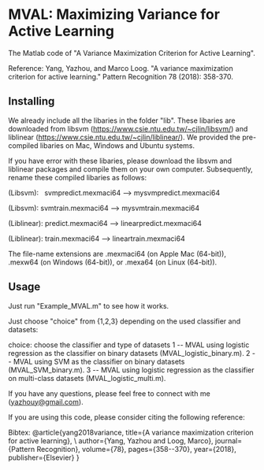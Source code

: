 # MVAL: Maximizing Variance for Active Learning
The Matlab code of "A Variance Maximization Criterion for Active Learning". 

Reference: Yang, Yazhou, and Marco Loog. "A variance maximization criterion for active learning." Pattern Recognition 78 (2018): 358-370.

## Installing

We already include all the libaries in the folder "lib". These libaries are downloaded from libsvm (https://www.csie.ntu.edu.tw/~cjlin/libsvm/) and liblinear (https://www.csie.ntu.edu.tw/~cjlin/liblinear/). We provided the pre-compiled libaries on Mac, Windows and Ubuntu systems. 

If you have error with these libaries, please download the libsvm and liblinear packages and compile them on your own computer. Subsequently, rename these compiled libaries as follows:

(Libsvm):   svmpredict.mexmaci64 --> mysvmpredict.mexmaci64

(Libsvm):     svmtrain.mexmaci64 --> mysvmtrain.mexmaci64

(Liblinear):  predict.mexmaci64 --> linearpredict.mexmaci64

(Liblinear):  train.mexmaci64 --> lineartrain.mexmaci64

The file-name extensions are .mexmaci64 (on Apple Mac (64-bit)), .mexw64 (on Windows (64-bit)), or .mexa64 (on Linux (64-bit)).

## Usage

Just run "Example_MVAL.m" to see how it works.

Just choose "choice" from {1,2,3} depending on the used classifier and datasets:

choice:  choose the classifier and type of datasets
    1 -- MVAL using logistic regression as the classifier on binary datasets (MVAL_logistic_binary.m).
    2 -- MVAL using SVM as the classifier on binary datasets (MVAL_SVM_binary.m).
    3 -- MVAL using logistic regression as the classifier on multi-class datasets (MVAL_logistic_multi.m).

If you have any questions, please feel free to connect with me (yazhouy@gmail.com).

If you are using this code, please consider citing the following reference:

Bibtex:
@article{yang2018variance,
  title={A variance maximization criterion for active learning}, \\
  author={Yang, Yazhou and Loog, Marco},
  journal={Pattern Recognition},
  volume={78},
  pages={358--370},
  year={2018},
  publisher={Elsevier}
}

